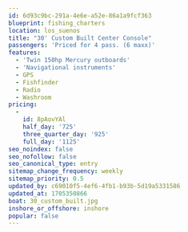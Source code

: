 ```yaml
---
id: 6d93c9bc-291a-4e6e-a52e-86a1a9fcf363
blueprint: fishing_charters
location: los_suenos
title: "30' Custom Built Center Console"
passengers: 'Priced for 4 pass. (6 maxx)'
features:
  - 'Twin 150hp Mercury outboards'
  - 'Navigational instruments'
  - GPS
  - Fishfinder
  - Radio
  - Washroom
pricing:
  -
    id: 8pAovYAl
    half_day: '725'
    three_quarter_day: '925'
    full_day: '1125'
seo_noindex: false
seo_nofollow: false
seo_canonical_type: entry
sitemap_change_frequency: weekly
sitemap_priority: 0.5
updated_by: c69010f5-4ef6-4fb1-b93b-5d19a5331586
updated_at: 1705350866
boat: 30_custom_built.jpg
inshore_or_offshore: inshore
popular: false
---
```

